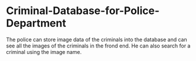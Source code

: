 # Criminal-Database-for-Police-Department
The police can store image data of the criminals into the database and can see all the images of the criminals in the frond end. He can also search for a criminal using the image name.
